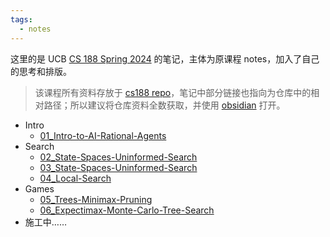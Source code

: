 ```yaml
---
tags:
  - notes
---
```


这里的是 UCB [CS 188 Spring 2024](https://inst.eecs.berkeley.edu/~cs188/sp24/) 的笔记，主体为原课程 notes，加入了自己的思考和排版。

> 该课程所有资料存放于 [cs188 repo](https://github.com/Darstib/cs188)，笔记中部分链接也指向为仓库中的相对路径；所以建议将仓库资料全数获取，并使用 [obsidian](https://obsidian.md/) 打开。

- Intro
    - [01_Intro-to-AI-Rational-Agents](01_Intro-to-AI-Rational-Agents.md)
- Search
    - [02_State-Spaces-Uninformed-Search](02_State-Spaces-Uninformed-Search.md)
    - [03_State-Spaces-Uninformed-Search](03_State-Spaces-Uninformed-Search.md)
    - [04_Local-Search](04_Local-Search.md)
- Games
    - [05_Trees-Minimax-Pruning](05_Trees-Minimax-Pruning.md)
    - [06_Expectimax-Monte-Carlo-Tree-Search](06_Expectimax-Monte-Carlo-Tree-Search.md)
- 施工中……